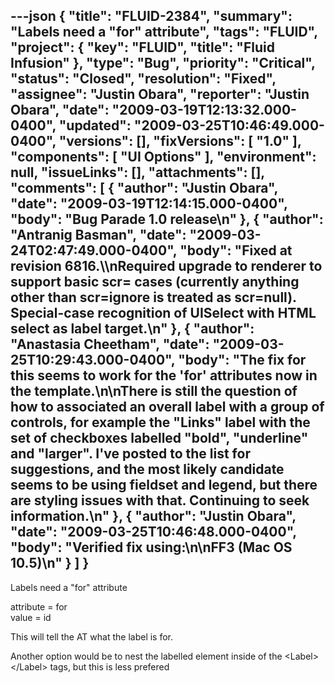 ---json
{
  "title": "FLUID-2384",
  "summary": "Labels need a \"for\" attribute",
  "tags": "FLUID",
  "project": {
    "key": "FLUID",
    "title": "Fluid Infusion"
  },
  "type": "Bug",
  "priority": "Critical",
  "status": "Closed",
  "resolution": "Fixed",
  "assignee": "Justin Obara",
  "reporter": "Justin Obara",
  "date": "2009-03-19T12:13:32.000-0400",
  "updated": "2009-03-25T10:46:49.000-0400",
  "versions": [],
  "fixVersions": [
    "1.0"
  ],
  "components": [
    "UI Options"
  ],
  "environment": null,
  "issueLinks": [],
  "attachments": [],
  "comments": [
    {
      "author": "Justin Obara",
      "date": "2009-03-19T12:14:15.000-0400",
      "body": "Bug Parade 1.0 release\n"
    },
    {
      "author": "Antranig Basman",
      "date": "2009-03-24T02:47:49.000-0400",
      "body": "Fixed at revision 6816.\\\nRequired upgrade to renderer to support basic scr= cases (currently anything other than scr=ignore is treated as scr=null). Special-case recognition of UISelect with HTML select as label target.\n"
    },
    {
      "author": "Anastasia Cheetham",
      "date": "2009-03-25T10:29:43.000-0400",
      "body": "The fix for this seems to work for the 'for' attributes now in the template.\n\nThere is still the question of how to associated an overall label with a group of controls, for example the \"Links\" label with the set of checkboxes labelled \"bold\", \"underline\" and \"larger\". I've posted to the list for suggestions, and the most likely candidate seems to be using fieldset and legend, but there are styling issues with that. Continuing to seek information.\n"
    },
    {
      "author": "Justin Obara",
      "date": "2009-03-25T10:46:48.000-0400",
      "body": "Verified fix using:\n\nFF3 (Mac OS 10.5)\n"
    }
  ]
}
---
Labels need a "for" attribute

attribute = for\
value = id&#x20;

This will tell the AT what the label is for.

Another option would be to nest the labelled element inside of the \<Label>\</Label> tags, but this is less prefered

        